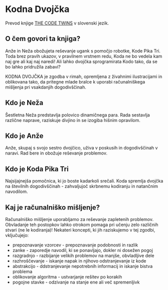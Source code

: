 Kodna Dvojčka
=============

Prevod knjige [THE CODE TWINS](https://www.skyward.com/codetwins) v slovenski jezik.

O čem govori ta knjiga?
-----------------------

Anže in Neža obožujeta reševanje ugank s pomočjo robotke, Kode Pika Tri. Toda brez pravih ukazov, v pravilnem vrstnem redu, Koda ne bo vedela kam naj gre ali kaj naj naredi! Ali lahko dvojčka sprogramirata Kodo tako, da se bo lahko pridružila zabavi?

KODNA DVOJČKA je zgodba v rimah, opremljena z živahnimi ilustracijami in oblikovana tako, da pritegne mlade bralce k uporabi računalniškega mišljenja pri vsakdanjih dogodivščinah.

Kdo je Neža
-----------

Šestletna Neža predstavlja polovico dinamičnega para. Rada sestavlja različne naprave, raziskuje divjino in se izogiba hišnim opravilom.

Kdo je Anže
-----------

Anže, skupaj s svojo sestro dvojčico, uživa v poskusih in dogodivščinah v naravi. Rad bere in obožuje reševanje problemov.

Kdo je Koda Pika Tri
--------------------

Najsijajnejša pomočnica, ki jo boste kadarkoli srečali. Koda spremlja dvojčka na številnih dogodivščinah - zahvaljujoč skrbnemu kodiranju in natančnim navodilom.

Kaj je računalniško mišljenje?
------------------------------

Računalniško mišljenje uporabljamo za reševanje zapletenih problemov. Obvladanje teh postopkov lahko otrokom pomaga pri učenju zelo različnih stvari (ne le kodiranja)! Nekateri koncepti, ki jih raziskujemo v tej zgodbi, vključujejo:

* prepoznavanje vzorcev - prepoznavanje podobnosti in razlik
* zanke - zaporedje navodil, ki se ponavljajo, dokler ni dosežen pogoj
* razgradnjo - razbijanje velikih problemov na manjše, obvladljive dele
* razhroščevanje - iskanje napak in njihovo odstranjevanje iz kode
* abstrakcijo - ddstranjevanje nepotrebnih informacij in iskanje bistva problema
* oblikovanje algoritma - ustvarjanje rešitev po korakih
* pogojne stavke - odzivanje na stanje ene ali več spremenljivk

